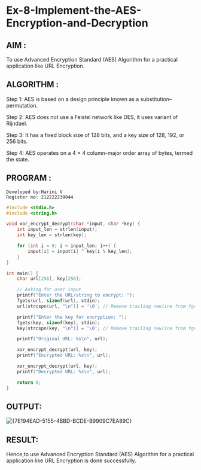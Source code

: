# Ex-8-Implement-the-AES-Encryption-and-Decryption
## AIM :
To use Advanced Encryption Standard (AES) Algorithm for a practical application like URL Encryption.

## ALGORITHM :
Step 1: AES is based on a design principle known as a substitution–permutation.

Step 2: AES does not use a Feistel network like DES, it uses variant of Rijndael.

Step 3: It has a fixed block size of 128 bits, and a key size of 128, 192, or 256 bits.

Step 4: AES operates on a 4 × 4 column-major order array of bytes, termed the state.

## PROGRAM :
```
Developed by:Harini V
Register no: 212222230044
```
```c
#include <stdio.h>
#include <string.h>

void xor_encrypt_decrypt(char *input, char *key) {
    int input_len = strlen(input);
    int key_len = strlen(key);

    for (int i = 0; i < input_len; i++) {
        input[i] = input[i] ^ key[i % key_len]; 
    }
}

int main() {
    char url[256], key[256];

    // Asking for user input
    printf("Enter the URL/string to encrypt: ");
    fgets(url, sizeof(url), stdin);
    url[strcspn(url, "\n")] = '\0'; // Remove trailing newline from fgets

    printf("Enter the key for encryption: ");
    fgets(key, sizeof(key), stdin);
    key[strcspn(key, "\n")] = '\0'; // Remove trailing newline from fgets

    printf("Original URL: %s\n", url);

    xor_encrypt_decrypt(url, key);
    printf("Encrypted URL: %s\n", url);

    xor_encrypt_decrypt(url, key);
    printf("Decrypted URL: %s\n", url);

    return 0;
}
```
## OUTPUT:
![{7E194EAD-5155-4BBD-BCDE-B9909C7EA89C}](https://github.com/user-attachments/assets/8730f770-717c-43e0-a797-2af0f22451b1)

## RESULT:
Hence,to use Advanced Encryption Standard (AES) Algorithm for a practical application like URL Encryption is done successfully.
